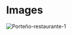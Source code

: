 

# Images
![Porteño-restaurante-1](https://github.com/user-attachments/assets/65245c05-f49b-4ae9-9e35-a4d07b04ad4b)
